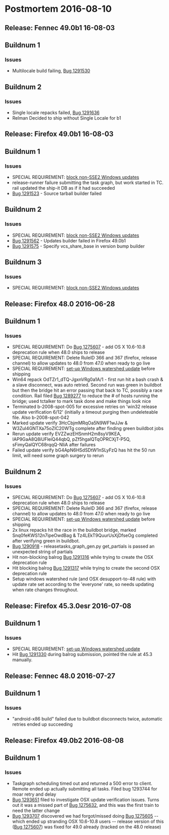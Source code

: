 # Postmortem 2016-08-10

## Release: Fennec 49.0b1 16-08-03

## Buildnum 1
### Issues
- Multilocale build failing, [Bug 1291530](https://bugzil.la/1291530)
## Buildnum 2
### Issues
- Single locale repacks failed, [Bug 1291636](https://bugzil.la/1291636)
- Relman Decided to ship without Single Locale for b1

## Release: Firefox 49.0b1 16-08-03

## Buildnum 1
### Issues
- SPECIAL REQUIREMENT: [block non-SSE2 Windows updates](https://bugzilla.mozilla.org/show_bug.cgi?id=1284901)
- release-runner failure submitting the task graph, but work started in TC. rail updated the ship-it DB as if it had succeeded
- [Bug 1291523](https://bugzil.la/1291523) - Source tarball builder failed
## Buildnum 2
### Issues
- SPECIAL REQUIREMENT: [block non-SSE2 Windows updates](https://bugzilla.mozilla.org/show_bug.cgi?id=1284901)
- [Bug 1291562](https://bugzil.la/1291562) - Updates builder failed in Firefox 49.0b1
- [Bug 1291575](https://bugzil.la/1291575) - Specify vcs_share_base in version bump builder
## Buildnum 3
### Issues
- SPECIAL REQUIREMENT: [block non-SSE2 Windows updates](https://bugzilla.mozilla.org/show_bug.cgi?id=1284901)

## Release: Firefox 48.0 2016-06-28

## Buildnum 1
### Issues
- SPECIAL REQUIREMENT: Do [Bug 1275607](https://bugzil.la/1275607) - add OS X 10.6-10.8 deprecation rule when 48.0 ships to release
- SPECIAL REQUIREMENT: Delete RuleID 366 and 367 (firefox, release channel) to allow updates to 48.0 from 47.0 when ready to go live
- SPECIAL REQUIREMENT: [set-up Windows watershed update](https://bugzilla.mozilla.org/show_bug.cgi?id=1284903) before shipping
- Win64 repack OdTZr1_dTQ-JgxnVRg0a1A/1 - first run hit a bash crash & a slave disconnect, was auto retried. Second run was green in buildbot but then the bridge hit an error passing that back to TC, possibly a race condition. Rail filed [Bug 1289277](https://bugzil.la/1289277) to reduce the # of hosts running the bridge; used tctalker to mark task done and make things look nice
- Terminated b-2008-spot-005 for excessive retries on 'win32 release update verification 6/12' (initially a timeout purging then undeleteable file. Also b-2008-spot-042
- Marked update verify 3HcCbjmMRqOa5N9WF1wJJw & W3ZuI4GNTXa75oZIC20WTg complete after finding green buildbot jobs
- Rerun update verify EVZZwzEHSnmH2m8syV9KEA, IAP9GaA8Q8iUFleiQ44qbQ, pZf5hgalQTqOPRCXjT-P5Q, sFimyQalQYC68rqqQ-NIiA after failures
- Failed update verify bG4ApN6HSdSDtW1nSLyFzQ has hit the 50 run limit, will need some graph surgery to rerun
## Buildnum 2
### Issues
- SPECIAL REQUIREMENT: Do [Bug 1275607](https://bugzil.la/1275607) - add OS X 10.6-10.8 deprecation rule when 48.0 ships to release
- SPECIAL REQUIREMENT: Delete RuleID 366 and 367 (firefox, release channel) to allow updates to 48.0 from 47.0 when ready to go live
- SPECIAL REQUIREMENT: [set-up Windows watershed update](https://bugzilla.mozilla.org/show_bug.cgi?id=1284903) before shipping
- 2x linux repacks hit the race in the buildbot bridge, marked Snq0feKWS12n7ipeOwdBag & Tz4LEkT9QuurUsXjDfseOg completed after verifying green in buildbot.
- [Bug 1290918](https://bugzil.la/1290918) - releasetasks_graph_gen.py get_partials is passed an unexpected string of partials
- Hit non-blocking balrog [Bug 1291316](https://bugzil.la/1291316) while trying to create the OSX deprecation rule
- Hit blocking balrog [Bug 1291317](https://bugzil.la/1291317) while trying to create the second OSX deprecation rule
- Setup windows watershed rule (and OSX desupport-to-48 rule) with update rate set according to the 'everyone' rate, so needs updating when rate changes throughout.

## Release: Firefox 45.3.0esr 2016-07-08

## Buildnum 1
### Issues
- SPECIAL REQUIREMENT: [set-up Windows watershed update](https://bugzilla.mozilla.org/show_bug.cgi?id=1284904)
- Hit [Bug 1291330](https://bugzil.la/1291330) during balrog submission, pointed the rule at 45.3 manually.

## Release: Fennec 48.0 2016-07-27

## Buildnum 1
### Issues
- "android-x86 build" failed due to buildbot disconnects twice, automatic retries ended up succeeding

## Release: Firefox 49.0b2 2016-08-08

## Buildnum 1
### Issues
- Taskgraph scheduling timed out and returned a 500 error to client. Remote ended up actually submitting all tasks. Filed bug 1293744 for moar retry and delay
- [Bug 1293651](https://bugzil.la/1293651) filed to investigate OSX update verification issues. Turns out it was a missed part of [Bug 1275632](https://bugzil.la/1275632), and this was the first train to need the latter change
- [Bug 1293707](https://bugzil.la/1293707) discovered we had forgot/missed doing [Bug 1275605](https://bugzil.la/1275605) -- which ended up stranding OSX 10.6-10.8 users -- release version of this ([Bug 1275607](https://bugzil.la/1275607)) was fixed for 49.0 already (tracked on the 48.0 release)

